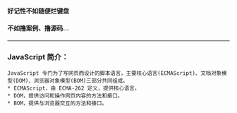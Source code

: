 #### 好记性不如随便烂键盘  
#### 不如撸案例、撸源码...
---
### JavaScript 简介：  
```
JavaScript 专门为了写网页而设计的脚本语言，主要核心语言(ECMAScript)、文档对象模型(DOM)、浏览器对象模型(BOM)三部分共同组成。  
* ECMAScript，由 ECMA-262 定义，提供核心语言。
* DOM，提供访问和操作网页内容的方法和接口。
* BOM，提供与浏览器交互的方法和接口。
```
